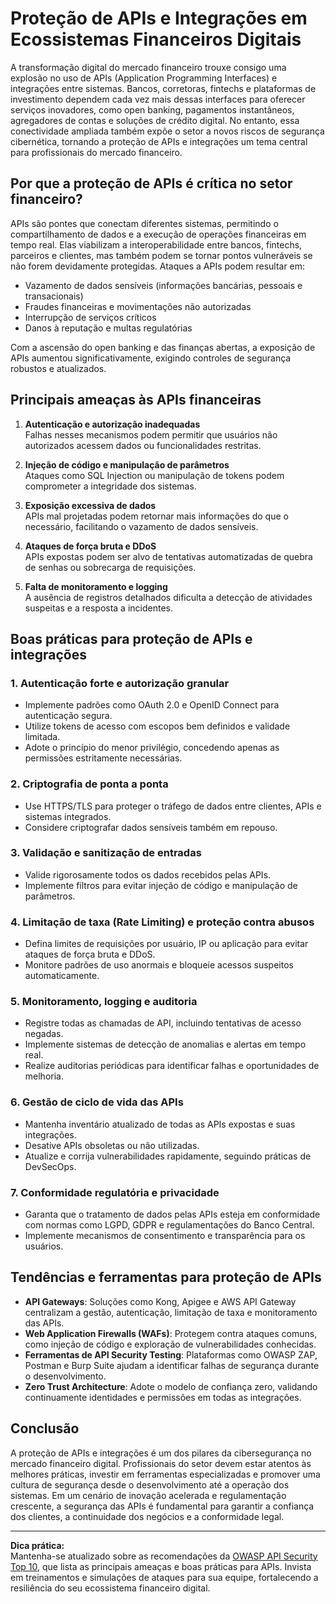 # Proteção de APIs e Integrações em Ecossistemas Financeiros Digitais

A transformação digital do mercado financeiro trouxe consigo uma explosão no uso de APIs (Application Programming Interfaces) e integrações entre sistemas. Bancos, corretoras, fintechs e plataformas de investimento dependem cada vez mais dessas interfaces para oferecer serviços inovadores, como open banking, pagamentos instantâneos, agregadores de contas e soluções de crédito digital. No entanto, essa conectividade ampliada também expõe o setor a novos riscos de segurança cibernética, tornando a proteção de APIs e integrações um tema central para profissionais do mercado financeiro.

## Por que a proteção de APIs é crítica no setor financeiro?

APIs são pontes que conectam diferentes sistemas, permitindo o compartilhamento de dados e a execução de operações financeiras em tempo real. Elas viabilizam a interoperabilidade entre bancos, fintechs, parceiros e clientes, mas também podem se tornar pontos vulneráveis se não forem devidamente protegidas. Ataques a APIs podem resultar em:

- Vazamento de dados sensíveis (informações bancárias, pessoais e transacionais)
- Fraudes financeiras e movimentações não autorizadas
- Interrupção de serviços críticos
- Danos à reputação e multas regulatórias

Com a ascensão do open banking e das finanças abertas, a exposição de APIs aumentou significativamente, exigindo controles de segurança robustos e atualizados.

## Principais ameaças às APIs financeiras

1. **Autenticação e autorização inadequadas**  
   Falhas nesses mecanismos podem permitir que usuários não autorizados acessem dados ou funcionalidades restritas.

2. **Injeção de código e manipulação de parâmetros**  
   Ataques como SQL Injection ou manipulação de tokens podem comprometer a integridade dos sistemas.

3. **Exposição excessiva de dados**  
   APIs mal projetadas podem retornar mais informações do que o necessário, facilitando o vazamento de dados sensíveis.

4. **Ataques de força bruta e DDoS**  
   APIs expostas podem ser alvo de tentativas automatizadas de quebra de senhas ou sobrecarga de requisições.

5. **Falta de monitoramento e logging**  
   A ausência de registros detalhados dificulta a detecção de atividades suspeitas e a resposta a incidentes.

## Boas práticas para proteção de APIs e integrações

### 1. **Autenticação forte e autorização granular**
- Implemente padrões como OAuth 2.0 e OpenID Connect para autenticação segura.
- Utilize tokens de acesso com escopos bem definidos e validade limitada.
- Adote o princípio do menor privilégio, concedendo apenas as permissões estritamente necessárias.

### 2. **Criptografia de ponta a ponta**
- Use HTTPS/TLS para proteger o tráfego de dados entre clientes, APIs e sistemas integrados.
- Considere criptografar dados sensíveis também em repouso.

### 3. **Validação e sanitização de entradas**
- Valide rigorosamente todos os dados recebidos pelas APIs.
- Implemente filtros para evitar injeção de código e manipulação de parâmetros.

### 4. **Limitação de taxa (Rate Limiting) e proteção contra abusos**
- Defina limites de requisições por usuário, IP ou aplicação para evitar ataques de força bruta e DDoS.
- Monitore padrões de uso anormais e bloqueie acessos suspeitos automaticamente.

### 5. **Monitoramento, logging e auditoria**
- Registre todas as chamadas de API, incluindo tentativas de acesso negadas.
- Implemente sistemas de detecção de anomalias e alertas em tempo real.
- Realize auditorias periódicas para identificar falhas e oportunidades de melhoria.

### 6. **Gestão de ciclo de vida das APIs**
- Mantenha inventário atualizado de todas as APIs expostas e suas integrações.
- Desative APIs obsoletas ou não utilizadas.
- Atualize e corrija vulnerabilidades rapidamente, seguindo práticas de DevSecOps.

### 7. **Conformidade regulatória e privacidade**
- Garanta que o tratamento de dados pelas APIs esteja em conformidade com normas como LGPD, GDPR e regulamentações do Banco Central.
- Implemente mecanismos de consentimento e transparência para os usuários.

## Tendências e ferramentas para proteção de APIs

- **API Gateways**: Soluções como Kong, Apigee e AWS API Gateway centralizam a gestão, autenticação, limitação de taxa e monitoramento das APIs.
- **Web Application Firewalls (WAFs)**: Protegem contra ataques comuns, como injeção de código e exploração de vulnerabilidades conhecidas.
- **Ferramentas de API Security Testing**: Plataformas como OWASP ZAP, Postman e Burp Suite ajudam a identificar falhas de segurança durante o desenvolvimento.
- **Zero Trust Architecture**: Adote o modelo de confiança zero, validando continuamente identidades e permissões em todas as integrações.

## Conclusão

A proteção de APIs e integrações é um dos pilares da cibersegurança no mercado financeiro digital. Profissionais do setor devem estar atentos às melhores práticas, investir em ferramentas especializadas e promover uma cultura de segurança desde o desenvolvimento até a operação dos sistemas. Em um cenário de inovação acelerada e regulamentação crescente, a segurança das APIs é fundamental para garantir a confiança dos clientes, a continuidade dos negócios e a conformidade legal.

---

**Dica prática:**  
Mantenha-se atualizado sobre as recomendações da [OWASP API Security Top 10](https://owasp.org/www-project-api-security/), que lista as principais ameaças e boas práticas para APIs. Invista em treinamentos e simulações de ataques para sua equipe, fortalecendo a resiliência do seu ecossistema financeiro digital.